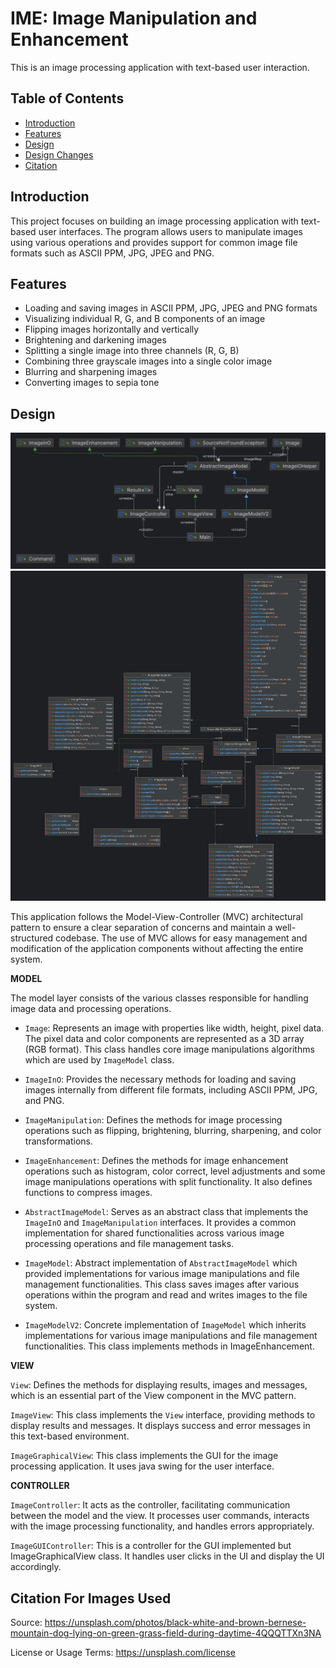 # IME: Image Manipulation and Enhancement

This is an image processing application with text-based user interaction.

## Table of Contents

- [Introduction](#introduction)
- [Features](#features)
- [Design](#design)
- [Design Changes](#design-changes)
- [Citation](#citation)

## Introduction

This project focuses on building an image processing application with text-based user interfaces.
The program allows users to manipulate images using various operations and provides support for
common image file formats such as ASCII PPM, JPG, JPEG and PNG.

## Features

- Loading and saving images in ASCII PPM, JPG, JPEG and PNG formats
- Visualizing individual R, G, and B components of an image
- Flipping images horizontally and vertically
- Brightening and darkening images
- Splitting a single image into three channels (R, G, B)
- Combining three grayscale images into a single color image
- Blurring and sharpening images
- Converting images to sepia tone

## Design

![classDiagram.png](res/classDiagram.png)
![classDiagram_withMethods.png](res/classDiagram_withMethods.png)

This application follows the Model-View-Controller (MVC) architectural pattern to ensure a clear
separation of concerns and maintain a well-structured codebase. The use of MVC allows for easy
management and modification of the application components without affecting the entire system.

**MODEL**

The model layer consists of the various classes responsible for handling image data and processing
operations.

- `Image`: Represents an image with properties like width, height, pixel data. The pixel data and
  color components are represented as a 3D array (RGB format). This class handles core image
  manipulations algorithms which are used by `ImageModel` class.


- `ImageInO`: Provides the necessary methods for loading and saving images internally from different
  file formats, including ASCII PPM, JPG, and PNG.


- `ImageManipulation`: Defines the methods for image processing operations such as flipping,
  brightening, blurring, sharpening, and color transformations.

- `ImageEnhancement`: Defines the methods for image enhancement operations such as histogram,
  color correct, level adjustments and some image manipulations operations with split functionality.
  It also defines functions to compress images.


- `AbstractImageModel`: Serves as an abstract class that implements the `ImageInO`
  and `ImageManipulation` interfaces. It provides a common implementation for shared functionalities
  across various image processing operations and file management tasks.


- `ImageModel`: Abstract implementation of `AbstractImageModel` which provided implementations for
  various image manipulations and file management functionalities. This class saves images after
  various operations within the program and read and writes images to the file system.

- `ImageModelV2`: Concrete implementation of `ImageModel` which inherits implementations for
  various image manipulations and file management functionalities. This class implements methods in
  ImageEnhancement.

**VIEW**

`View`: Defines the methods for displaying results, images and messages, which is an essential 
part of the View component in the MVC pattern.

`ImageView`: This class implements the `View` interface, providing methods to display results and
messages. It displays success and error messages in this text-based environment.

`ImageGraphicalView`: This class implements the GUI for the image processing application. It uses 
java swing for the user interface.

**CONTROLLER**

`ImageController`: It acts as the controller, facilitating communication between the model and the
view. It processes user commands, interacts with the image processing functionality, and handles
errors appropriately.

`ImageGUIController`: This is a controller for the GUI implemented but ImageGraphicalView class. 
It handles user clicks in the UI and display the UI accordingly.

## Citation For Images Used

Source: https://unsplash.com/photos/black-white-and-brown-bernese-mountain-dog-lying-on-green-grass-field-during-daytime-4QQQTTXn3NA

License or Usage Terms: https://unsplash.com/license